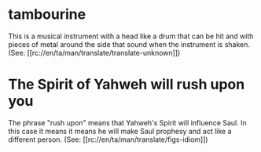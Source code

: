 # tambourine

This is a musical instrument with a head like a drum that can be hit and with pieces of metal around the side that sound when the instrument is shaken. (See: [[rc://en/ta/man/translate/translate-unknown]])

# The Spirit of Yahweh will rush upon you

The phrase "rush upon" means that Yahweh's Spirit will influence Saul. In this case it means it means he will make Saul prophesy and act like a different person. (See: [[rc://en/ta/man/translate/figs-idiom]])